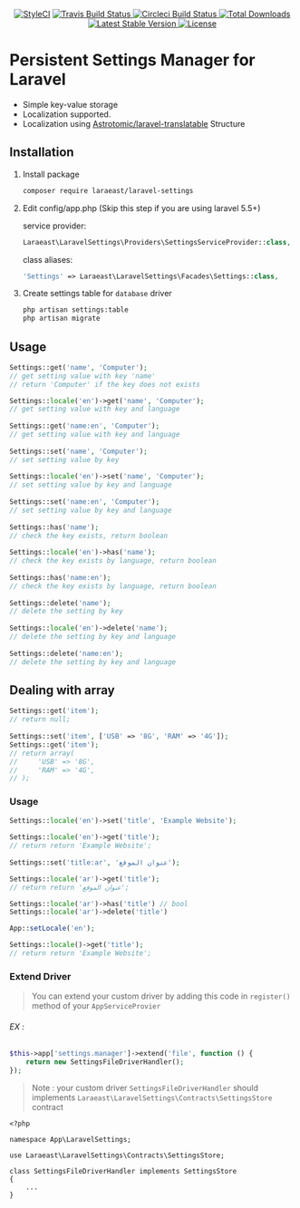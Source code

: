 <p align="center">
	<a href="https://github.styleci.io/repos/179407016"><img src="https://github.styleci.io/repos/179407016/shield?branch=master" alt="StyleCI"></a>
	<a href="https://travis-ci.org/laraeast/laravel-settings">
		<img src="https://travis-ci.org/laraeast/laravel-settings.svg?branch=master" alt="Travis Build Status">
	</a>
	<a href="https://circleci.com/gh/laraeast/laravel-settings">
		<img src="https://circleci.com/gh/dimsav/laravel-translatable.png?style=shield" alt="Circleci Build Status">
	</a>
	<a href="https://packagist.org/packages/laraeast/laravel-settings">
		<img src="https://poser.pugx.org/laraeast/laravel-settings/d/total.svg" alt="Total Downloads">
	</a>
	<a href="https://packagist.org/packages/laraeast/laravel-settings">
		<img src="https://poser.pugx.org/laraeast/laravel-settings/v/stable.svg" alt="Latest Stable Version">
	</a>
	<a href="https://packagist.org/packages/laraeast/laravel-settings">
		<img src="https://poser.pugx.org/laraeast/laravel-settings/license.svg" alt="License">
	</a>
</p>
 
# Persistent Settings Manager for Laravel
 
 * Simple key-value storage
 * Localization supported.
 * Localization using [Astrotomic/laravel-translatable](https://github.com/Astrotomic/laravel-translatable) Structure
 
## Installation
 
1. Install package
 
    ```bash
    composer require laraeast/laravel-settings
    ```
 
1. Edit config/app.php (Skip this step if you are using laravel 5.5+)
 
    service provider:
 
    ```php
    Laraeast\LaravelSettings\Providers\SettingsServiceProvider::class,
    ```
 
    class aliases:
 
    ```php
    'Settings' => Laraeast\LaravelSettings\Facades\Settings::class,
    ```
 
1. Create settings table for `database` driver
 
    ```bash
    php artisan settings:table
    php artisan migrate
    ```
 
## Usage
 
```php
Settings::get('name', 'Computer');
// get setting value with key 'name'
// return 'Computer' if the key does not exists

Settings::locale('en')->get('name', 'Computer');
// get setting value with key and language
 
Settings::get('name:en', 'Computer');
// get setting value with key and language
 
Settings::set('name', 'Computer');
// set setting value by key
 
Settings::locale('en')->set('name', 'Computer');
// set setting value by key and language
 
Settings::set('name:en', 'Computer');
// set setting value by key and language
 
Settings::has('name');
// check the key exists, return boolean
 
Settings::locale('en')->has('name');
// check the key exists by language, return boolean
 
Settings::has('name:en');
// check the key exists by language, return boolean
 
Settings::delete('name');
// delete the setting by key
 
Settings::locale('en')->delete('name');
// delete the setting by key and language
 
Settings::delete('name:en');
// delete the setting by key and language
```
 
## Dealing with array
 
```php
Settings::get('item');
// return null;
 
Settings::set('item', ['USB' => '8G', 'RAM' => '4G']);
Settings::get('item');
// return array(
//     'USB' => '8G',
//     'RAM' => '4G',
// );
```
### Usage
```php
Settings::locale('en')->set('title', 'Example Website');
 
Settings::locale('en')->get('title');
// return return 'Example Website';
 
Settings::set('title:ar', 'عنوان الموقع');

Settings::locale('ar')->get('title');
// return return 'عنوان الموقع';

Settings::locale('ar')->has('title') // bool
Settings::locale('ar')->delete('title') 

App::setLocale('en');

Settings::locale()->get('title');
// return return 'Example Website';
```
### Extend Driver
> You can extend your custom driver by adding this code in `register()` method of your `AppServiceProvier` 

###### EX :
```php
$this->app['settings.manager']->extend('file', function () {
	return new SettingsFileDriverHandler();
});
```
> Note : your custom driver `SettingsFileDriverHandler` should implements `Laraeast\LaravelSettings\Contracts\SettingsStore` contract
```
<?php

namespace App\LaravelSettings;

use Laraeast\LaravelSettings\Contracts\SettingsStore;

class SettingsFileDriverHandler implements SettingsStore
{
    ...
}
```